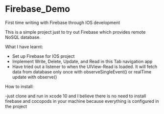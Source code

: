 # Firebase_Demo
First time writing with Firebase through IOS development

This is a simple project just to try out Firebase which provides remote NoSQL database.

What I have learnt:

- Set up Firebase for IOS project 
- Implement Write, Delete, Update, and Read in this Tab navigation app
- Have tried out a listener to when the UIView-Read is loaded. It will fetch data from database only once with              observeSingleEvent() or realTime update with observe()


How to install:

-just clone and run in xcode 10 and I believe there is no need to install firebase and cocopods in your machine because
 everything is configured in the project
